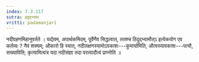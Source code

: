 ```yaml
---
index: 7.3.117
sutra: इदुद्भ्याम्
vritti: padamanjari
---
```


 नदीग्रहणमिहानुवर्तते । यद्येवम्, अपार्थकमिदम्, पूर्वेणैव सिद्धत्वात्, ततश्च ठिदुद्भ्यामौत्ऽ इत्येकयोग एव कर्तव्यः ? नैवं शक्यम्; औकारो हि स्यात्, नदीलक्षणस्यामोऽवकाशः---कुमार्यामिति, औत्वस्यावकाशः---पत्यौ, सख्याविति; कृत्यामित्यत्र यदा नदीसंज्ञा तदा परत्वादौत्वं प्राप्नोति ॥